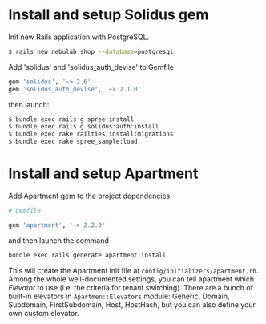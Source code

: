 # Install and setup Solidus gem

Init new Rails application with PostgreSQL.

```sh
$ rails new nebulab_shop --database=postgresql
```
    
Add 'solidus' and 'solidus_auth_devise' to Gemfile

```ruby
gem 'solidus', '~> 2.6'
gem 'solidus_auth_devise', '~> 2.1.0'
```

then launch:

```sh
$ bundle exec rails g spree:install
$ bundle exec rails g solidus:auth:install
$ bundle exec rake railties:install:migrations
$ bundle exec rake spree_sample:load
```

# Install and setup Apartment

Add Apartment gem to the project dependencies

```ruby
# Gemfile

gem 'apartment', '~> 2.2.0'
```

and then launch the command

```sh
bundle exec rails generate apartment:install
```

This will create the Apartment init file at `config/initializers/apartment.rb`.
Among the whole well-documented settings, you can tell apartment which
_Elevator_ to use (i.e. the criteria for tenant switching). There are a bunch of
built-in elevators in `Apartmen::Elevators` module: Generic, Domain, Subdomain,
FirstSubdomain, Host, HostHash, but you can also define your own custom elevator.
